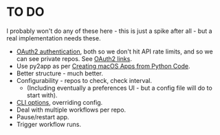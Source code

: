 # TO DO

I probably won't do any of these here - this is just a spike after all - but a real implementation needs these.

* [OAuth2 authentication](https://docs.github.com/en/developers/apps/authorizing-oauth-apps#device-flow), both so we don't hit API rate limits, and so we can see private repos. See [OAuth2 links](https://pinboard.in/u:brunns/t:oauth2).
* Use py2app as per [Creating macOS Apps from Python Code](https://camillovisini.com/article/create-macos-menu-bar-app-pomodoro/#creating-macos-apps-from-python-code).
* Better structure - much better.
* Configurability - repos to check, check interval.
    * (Including eventually a preferences UI - but a config file will do to start with).
* [CLI options](https://docs.python.org/3/library/argparse.html), overriding config.
* Deal with multiple workflows per repo.
* Pause/restart app.
* Trigger workflow runs.
